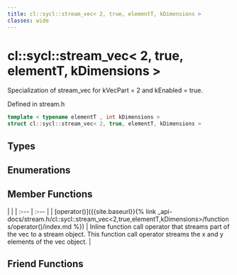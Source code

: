 ```yaml
---
title: cl::sycl::stream_vec< 2, true, elementT, kDimensions >
classes: wide
---
```

# cl::sycl::stream_vec< 2, true, elementT, kDimensions >

Specialization of stream_vec for kVecPart = 2 and kEnabled = true. 

Defined in stream.h

```cpp
template < typename elementT , int kDimensions >
struct cl::sycl::stream_vec< 2, true, elementT, kDimensions >
```

## Types

## Enumerations

## Member Functions

   |   |
| :--- | :--- |
| [operator()]({{site.baseurl}}{% link _api-docs/stream.h/cl::sycl::stream_vec<2,true,elementT,kDimensions>/functions/operator()/index.md %}) | Inline function call operator that streams part of the vec to a stream object. This function call operator streams the x and y elements of the vec object.  |


## Friend Functions

